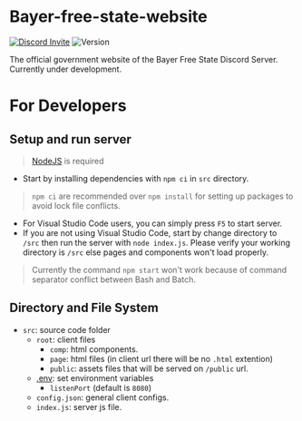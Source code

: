 # Bayer-free-state-website

[![Discord Invite]](https://discord.gg/eDfH73F)
![Version]

The official government website of the Bayer Free State Discord Server. 
Currently under development.

# For Developers

## Setup and run server
> [NodeJS](https://nodejs.org/en/) is required 

- Start by installing dependencies with `npm ci` in `src` directory.
> `npm ci` are recommended over `npm install` for setting up packages to avoid lock file conflicts.
- For Visual Studio Code users, you can simply press `F5` to start server.
- If you are not using Visual Studio Code, start by change directory to `/src` then run the server with `node index.js`. Please verify your working directory is `/src` else pages and components won't load properly.
> Currently the command `npm start` won't work because of command separator conflict between Bash and Batch.

## Directory and File System
- `src`: source code folder
    - `root`: client files
        - `comp`: html components.
        - `page`: html files (in client url there will be no `.html` extention)
        - `public`: assets files that will be served on `/public` url.
    - [.env](https://www.npmjs.com/package/dotenv): set environment variables
        - `listenPort` (default is `8080`)
    - `config.json`: general client configs.
    - `index.js`: server js file.

[.env]: https://www.npmjs.com/package/dotenv
[Discord Invite]: https://img.shields.io/badge/discord-invite-5662F6
[Version]: https://img.shields.io/badge/version-0.1.0-FF0000 
<!--- 
    remember to update version every update
--->
